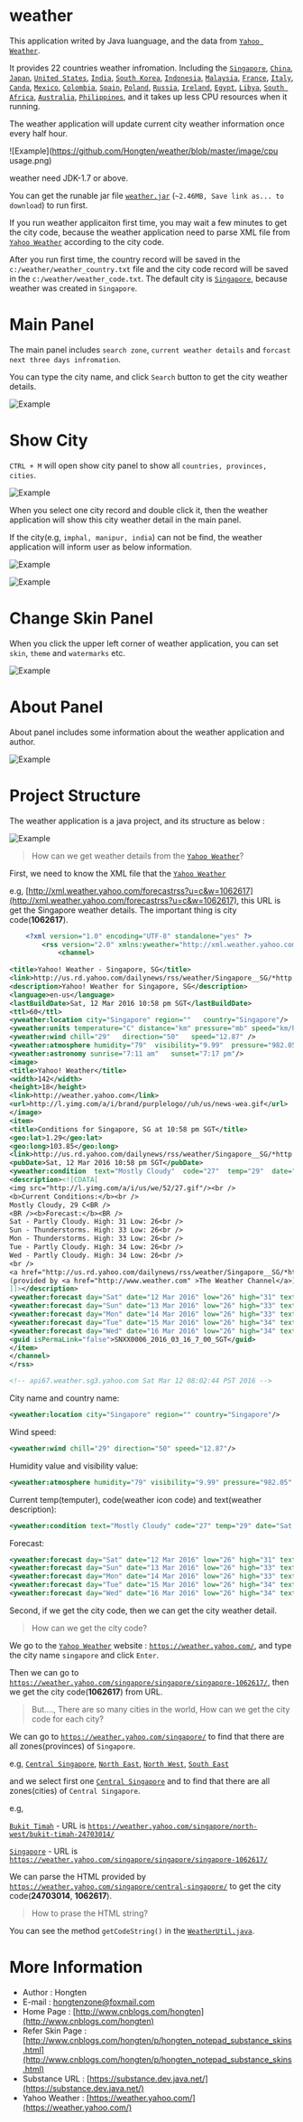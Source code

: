 # weather

This application writed by Java luanguage, and the data from [`Yahoo Weather`](https://weather.yahoo.com/).

It provides 22 countries weather infromation. Including the [`Singapore`](https://weather.yahoo.com/finland/singapore/), [`China`](https://weather.yahoo.com/China), [`Japan`](https://weather.yahoo.com/Japan), [`United States`](https://weather.yahoo.com/United-States), [`India`](https://weather.yahoo.com/India), [`South Korea`](https://weather.yahoo.com/South-Korea), [`Indonesia`](https://weather.yahoo.com/Indonesia), [`Malaysia`](https://weather.yahoo.com/Malaysia), [`France`](https://weather.yahoo.com/France), [`Italy`](https://weather.yahoo.com/Italy), [`Canda`](https://weather.yahoo.com/Canda), [`Mexico`](https://weather.yahoo.com/Mexico), [`Colombia`](https://weather.yahoo.com/Colombia), [`Spain`](https://weather.yahoo.com/Spain), [`Poland`](https://weather.yahoo.com/Poland), [`Russia`](https://weather.yahoo.com/Russia), [`Ireland`](https://weather.yahoo.com/Ireland), [`Egypt`](https://weather.yahoo.com/Egypt), [`Libya`](https://weather.yahoo.com/Libya), [`South Africa`](https://weather.yahoo.com/South-Africa), [`Australia`](https://weather.yahoo.com/Australia), [`Philippines`](https://weather.yahoo.com/Philippines),
and it takes up less CPU resources when it running. 

The weather application will update current city weather information once every half hour.

![Example](https://github.com/Hongten/weather/blob/master/image/cpu usage.png)

weather need JDK-1.7 or above.

You can get the runable jar file [`weather.jar`](https://github.com/Hongten/weather/blob/master/jar/weather.jar) (`~2.46MB, Save link as... to download`) to run first.

If you run weather applicaiton first time, you may wait a few minutes to get the city code, because the weather application need to parse XML file from [`Yahoo Weather`](https://weather.yahoo.com/) according to the city code.

After you run first time, the country record will be saved in the `c:/weather/weather_country.txt` file and the city code record will be saved in the `c:/weather/weather_code.txt`. The default city is [`Singapore`](https://weather.yahoo.com/singapore/singapore/singapore-1062617/), because weather was created in `Singapore`.

# Main Panel

The main panel includes `search zone`, `current weather details` and `forcast next three days infromation`.

You can type the city name, and click `Search` button to get the city weather details.

![Example](https://github.com/Hongten/weather/blob/master/image/main_panel.png)

# Show City

`CTRL + M` will open show city panel to show all `countries, provinces, cities`.

![Example](https://github.com/Hongten/weather/blob/master/image/show_city_panel.png)

When you select one city record and double click it, then the weather application will show this city weather detail in the main panel.

If the city(e.g, `imphal, manipur, india`) can not be find, the weather application will inform user as below information.

![Example](https://github.com/Hongten/weather/blob/master/image/can_not_find_city_imphal.png)

![Example](https://github.com/Hongten/weather/blob/master/image/can_not_find_city.png)

# Change Skin Panel

When you click the upper left corner of weather application, you can set `skin`, `theme` and `watermarks` etc.

![Example](https://github.com/Hongten/weather/blob/master/image/change_skin_panel.png)

# About Panel

About panel includes some information about the weather application and author.

![Example](https://github.com/Hongten/weather/blob/master/image/about_panel.png)

# Project Structure

The weather application is a java project, and its structure as below :

![Example](https://github.com/Hongten/weather/blob/master/image/project_structure.png)

> How can we get weather details from the [`Yahoo Weather`](https://weather.yahoo.com/)?

First, we need to know the XML file that the [`Yahoo Weather`](https://weather.yahoo.com/)

e.g, [http://xml.weather.yahoo.com/forecastrss?u=c&w=1062617](http://xml.weather.yahoo.com/forecastrss?u=c&w=1062617), this URL is get the Singapore weather details.
The important thing is city code(**1062617**).

```xml
	<?xml version="1.0" encoding="UTF-8" standalone="yes" ?>
		<rss version="2.0" xmlns:yweather="http://xml.weather.yahoo.com/ns/rss/1.0" xmlns:geo="http://www.w3.org/2003/01/geo/wgs84_pos#">
			<channel>
		
<title>Yahoo! Weather - Singapore, SG</title>
<link>http://us.rd.yahoo.com/dailynews/rss/weather/Singapore__SG/*http://weather.yahoo.com/forecast/SNXX0006_c.html</link>
<description>Yahoo! Weather for Singapore, SG</description>
<language>en-us</language>
<lastBuildDate>Sat, 12 Mar 2016 10:58 pm SGT</lastBuildDate>
<ttl>60</ttl>
<yweather:location city="Singapore" region=""   country="Singapore"/>
<yweather:units temperature="C" distance="km" pressure="mb" speed="km/h"/>
<yweather:wind chill="29"   direction="50"   speed="12.87" />
<yweather:atmosphere humidity="79"  visibility="9.99"  pressure="982.05"  rising="1" />
<yweather:astronomy sunrise="7:11 am"   sunset="7:17 pm"/>
<image>
<title>Yahoo! Weather</title>
<width>142</width>
<height>18</height>
<link>http://weather.yahoo.com</link>
<url>http://l.yimg.com/a/i/brand/purplelogo//uh/us/news-wea.gif</url>
</image>
<item>
<title>Conditions for Singapore, SG at 10:58 pm SGT</title>
<geo:lat>1.29</geo:lat>
<geo:long>103.85</geo:long>
<link>http://us.rd.yahoo.com/dailynews/rss/weather/Singapore__SG/*http://weather.yahoo.com/forecast/SNXX0006_c.html</link>
<pubDate>Sat, 12 Mar 2016 10:58 pm SGT</pubDate>
<yweather:condition  text="Mostly Cloudy"  code="27"  temp="29"  date="Sat, 12 Mar 2016 10:58 pm SGT" />
<description><![CDATA[
<img src="http://l.yimg.com/a/i/us/we/52/27.gif"/><br />
<b>Current Conditions:</b><br />
Mostly Cloudy, 29 C<BR />
<BR /><b>Forecast:</b><BR />
Sat - Partly Cloudy. High: 31 Low: 26<br />
Sun - Thunderstorms. High: 33 Low: 26<br />
Mon - Thunderstorms. High: 33 Low: 26<br />
Tue - Partly Cloudy. High: 34 Low: 26<br />
Wed - Partly Cloudy. High: 34 Low: 26<br />
<br />
<a href="http://us.rd.yahoo.com/dailynews/rss/weather/Singapore__SG/*http://weather.yahoo.com/forecast/SNXX0006_c.html">Full Forecast at Yahoo! Weather</a><BR/><BR/>
(provided by <a href="http://www.weather.com" >The Weather Channel</a>)<br/>
]]></description>
<yweather:forecast day="Sat" date="12 Mar 2016" low="26" high="31" text="Partly Cloudy" code="29" />
<yweather:forecast day="Sun" date="13 Mar 2016" low="26" high="33" text="Thunderstorms" code="4" />
<yweather:forecast day="Mon" date="14 Mar 2016" low="26" high="33" text="Thunderstorms" code="4" />
<yweather:forecast day="Tue" date="15 Mar 2016" low="26" high="34" text="Partly Cloudy" code="30" />
<yweather:forecast day="Wed" date="16 Mar 2016" low="26" high="34" text="Partly Cloudy" code="30" />
<guid isPermaLink="false">SNXX0006_2016_03_16_7_00_SGT</guid>
</item>
</channel>
</rss>

<!-- api67.weather.sg3.yahoo.com Sat Mar 12 08:02:44 PST 2016 -->
```

City name and country name:

```xml
<yweather:location city="Singapore" region="" country="Singapore"/>
```

Wind speed:

```xml
<yweather:wind chill="29" direction="50" speed="12.87"/>
```

Humidity value and visibility value:

```xml
<yweather:atmosphere humidity="79" visibility="9.99" pressure="982.05" rising="1"/>
```

Current temp(temputer), code(weather icon code) and text(weather description):

```xml
<yweather:condition text="Mostly Cloudy" code="27" temp="29" date="Sat, 12 Mar 2016 10:58 pm SGT"/>
```

Forecast:

```xml
<yweather:forecast day="Sat" date="12 Mar 2016" low="26" high="31" text="Partly Cloudy" code="29"/>
<yweather:forecast day="Sun" date="13 Mar 2016" low="26" high="33" text="Thunderstorms" code="4"/>
<yweather:forecast day="Mon" date="14 Mar 2016" low="26" high="33" text="Thunderstorms" code="4"/>
<yweather:forecast day="Tue" date="15 Mar 2016" low="26" high="34" text="Partly Cloudy" code="30"/>
<yweather:forecast day="Wed" date="16 Mar 2016" low="26" high="34" text="Partly Cloudy" code="30"/>
```

Second, if we get the city code, then we can get the city weather detail.

> How can we get the city code?

We go to the [`Yahoo Weather`](https://weather.yahoo.com/) website : [`https://weather.yahoo.com/`](https://weather.yahoo.com/), and type the city name `singapore` and click `Enter`.

Then we can go to [`https://weather.yahoo.com/singapore/singapore/singapore-1062617/`](https://weather.yahoo.com/singapore/singapore/singapore-1062617/), then we get the city code(**1062617**) from URL.

> But...., There are so many cities in the world, How can we get the city code for each city?

We can go to [`https://weather.yahoo.com/singapore/`](https://weather.yahoo.com/singapore/) to find that there are all zones(provinces) of `Singapore`.

e.g, [`Central Singapore`](https://weather.yahoo.com/singapore/central-singapore/), [`North East`](https://weather.yahoo.com/singapore/north-east/), [`North West`](https://weather.yahoo.com/singapore/north-west/), [`South East`](https://weather.yahoo.com/singapore/south-east/)

and we select first one [`Central Singapore`](https://weather.yahoo.com/singapore/central-singapore/) and to find that there are all zones(cities) of `Central Singapore`.

e.g, 

[`Bukit Timah`](https://weather.yahoo.com/singapore/north-west/bukit-timah-24703014/) - URL is [`https://weather.yahoo.com/singapore/north-west/bukit-timah-24703014/`](https://weather.yahoo.com/singapore/north-west/bukit-timah-24703014/)

[`Singapore`](https://weather.yahoo.com/singapore/singapore/singapore-1062617/) - URL is [`https://weather.yahoo.com/singapore/singapore/singapore-1062617/`](https://weather.yahoo.com/singapore/singapore/singapore-1062617/)

We can parse the HTML provided by [`https://weather.yahoo.com/singapore/central-singapore/`](https://weather.yahoo.com/singapore/central-singapore/) to get the city code(**24703014**, **1062617**).

> How to prase the HTML string?

You can see the method `getCodeString()` in the [`WeatherUtil.java`](https://github.com/Hongten/weather/blob/master/src/com/b510/weather/util/WeatherUtil.java).

# More Information

* Author            : Hongten
* E-mail            : [hongtenzone@foxmail.com](mailto:hongtenzone@foxmail.com)
* Home Page         : [http://www.cnblogs.com/hongten](http://www.cnblogs.com/hongten)
* Refer Skin Page   : [http://www.cnblogs.com/hongten/p/hongten_notepad_substance_skins.html](http://www.cnblogs.com/hongten/p/hongten_notepad_substance_skins.html)
* Substance URL     : [https://substance.dev.java.net/](https://substance.dev.java.net/)
* Yahoo Weather     : [https://weather.yahoo.com/](https://weather.yahoo.com/)
